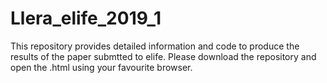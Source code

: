 # Llera_elife_2019_1

This repository provides detailed information and code to produce the results of the paper submtted to elife.
Please download the repository and open the .html using your favourite browser.